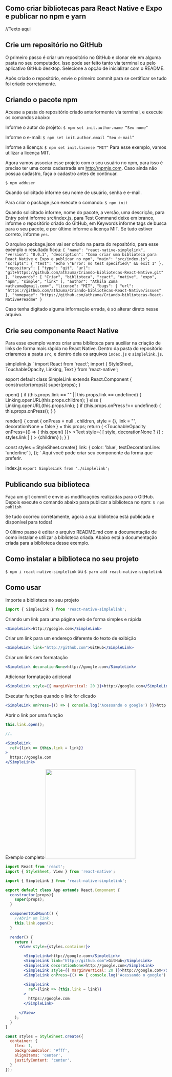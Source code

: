 ## Como criar bibliotecas para React Native e Expo e publicar no npm e yarn

//Texto aqui

## Crie um repositório no GitHub
O primeiro passo é criar um repositório no GitHub e clonar ele em alguma pasta no seu computador. Isso pode ser feito tanto via terminal ou pelo aplicativo GitHub desktop. Selecione a opção de inicializar com o README.

Após criado o repositório, envie o primeiro commit para se certificar se tudo foi criado corretamente.

## Criando o pacote npm
Acesse a pasta do repositório criado anteriormente via terminal, e execute os comandos abaixo:

Informe o autor do projeto:
`$ npm set init.author.name “Seu nome”`

Informe o e-mail:
`$ npm set init.author.email “Seu e-mail”`

Informe a licença:
`$ npm set init.license “MIT”`
Para esse exemplo, vamos utilizar a licença MIT.

Agora vamos associar esse projeto com o seu usuário no npm, para isso é preciso ter uma conta cadastrada em http://npmjs.com. Caso ainda não possua cadastro, faça o cadastro antes de continuar.

`$ npm adduser`

Quando solicitado informe seu nome de usuário, senha e e-mail.

Para criar o package.json execute o comando:
`$ npm init`

Quando solicitado informe, nome do pacote, a versão, uma descrição, para Entry point informe src/index.js, para Test Command deixe em branco, informe o repositório criado do GitHub,  em Keywords informe tags de busca para o seu pacote, e por último informe a licença MIT. Se tudo estiver correto, informe `yes`.

O arquivo package.json vai ser criado na pasta do repositório, para esse exemplo o resultado ficou:
`
{
  "name": "react-native-simplelink",
  "version": "0.0.1",
  "description": "Como criar uma biblioteca para React Native e Expo e publicar no npm",
  "main": "src/index.js",
  "scripts": {
    "test": "echo \"Error: no test specified\" && exit 1"
  },
  "repository": {
    "type": "git",
    "url": "git+https://github.com/athzuma/Criando-bibliotecas-React-Native.git"
  },
  "keywords": [
    "Criar",
    "biblioteca",
    "react",
    "native",
    "expo",
    "npm",
    "simple",
    "link"
  ],
  "author": "Athila Zuma <athzuma@gmail.com>",
  "license": "MIT",
  "bugs": {
    "url": "https://github.com/athzuma/Criando-bibliotecas-React-Native/issues"
  },
  "homepage": "https://github.com/athzuma/Criando-bibliotecas-React-Native#readme"
}
`


Caso tenha digitado alguma informação errada, é só alterar direto nesse arquivo.

## Crie seu componente React Native
Para esse exemplo vamos criar uma biblioteca para auxiliar na criação de links de forma mais rápida no React Native. Dentro da pasta do repositório criaremos a pasta `src`, e dentro dela os arquivos `index.js` e `simplelink.js`.

simplelink.js
`
import React from 'react';
import { StyleSheet, TouchableOpacity, Linking, Text } from 'react-native';

export default class SimpleLink extends React.Component {
  constructor(props){
    super(props);
  }

  open() {
    if (this.props.link == "" || this.props.link == undefined) {
      Linking.openURL(this.props.children);
    } else {
      Linking.openURL(this.props.link);
    }
    if (this.props.onPress !== undefined) {
      this.props.onPress();
    }
  }

  render() {
    const { onPress = null , children, style = {}, link = "", decorationNone = false } = this.props;
    return (
      <TouchableOpacity onPress={() => { this.open() }}>
        <Text
          style={
            [
              style,
              decorationNone ? {} : styles.link
            ]
          }
        >
          {children}
        </Text>
      </TouchableOpacity>
    );
  }
}

const styles = StyleSheet.create({
  link: {
    color: 'blue',
    textDecorationLine: 'underline'
  },
});
`
Aqui você pode criar seu componente da forma que preferir.

index.js
`
export SimpleLink from './simplelink';
`

## Publicando sua biblioteca
Faça um git commit e envie as modificações realizadas para o GitHub. Depois execute o comando abaixo para publicar a biblioteca no npm:
`$ npm publish`

Se tudo ocorreu corretamente, agora a sua biblioteca está publicada e disponível para todos!

O último passo é editar o arquivo README.md com a documentação de como instalar e utilizar a biblioteca criada. Abaixo está a documentação criada para a biblioteca desse exemplo.

## Como instalar a biblioteca no seu projeto
`$ npm i react-native-simplelink`
ou
`$ yarn add react-native-simplelink`

## Como usar
Importe a biblioteca no seu projeto
```jsx
import { SimpleLink } from 'react-native-simplelink';
```

Criando um link para uma página web de forma simples e rápida
```jsx
<SimpleLink>http://google.com</SimpleLink>
```

Criar um link para um endereço diferente do texto de exibição
```jsx
<SimpleLink link="http://github.com">GitHub</SimpleLink>
```

Criar um link sem formatação
```jsx
<SimpleLink decorationNone>http://google.com</SimpleLink>
```

Adicionar formatação adicional
```jsx
<SimpleLink style={{ marginVertical: 20 }}>http://google.com</SimpleLink>
```

Executar funções quando o link for clicado
```jsx
<SimpleLink onPress={() => { console.log('Acessando o google') }}>http://google.com</SimpleLink>
```

Abrir o link por uma função
```jsx
this.link.open();

//…

<SimpleLink
  ref={link => {this.link = link}}
>
  https://google.com
</SimpleLink>

```

Exemplo completo
<img src="https://bancodev.s3-sa-east-1.amazonaws.com/link.JPG" width="280">

```jsx
import React from 'react';
import { StyleSheet, View } from 'react-native';

import { SimpleLink } from 'react-native-simplelink';

export default class App extends React.Component {
  constructor(props){
    super(props);
  }

  componentDidMount() {
    //Abrir um link
    this.link.open();
  }

  render() {
    return (
      <View style={styles.container}>

        <SimpleLink>http://google.com</SimpleLink>
        <SimpleLink link="http://github.com">GitHub</SimpleLink>
        <SimpleLink decorationNone>http://google.com</SimpleLink>
        <SimpleLink style={{ marginVertical: 20 }}>http://google.com</SimpleLink>
        <SimpleLink onPress={() => { console.log('Acessando o google') }}>http://google.com</SimpleLink>

        <SimpleLink
          ref={link => {this.link = link}}
        >
          https://google.com
        </SimpleLink>

      </View>
    );
  }
}

const styles = StyleSheet.create({
  container: {
    flex: 1,
    backgroundColor: '#fff',
    alignItems: 'center',
    justifyContent: 'center',
  }
});
```
